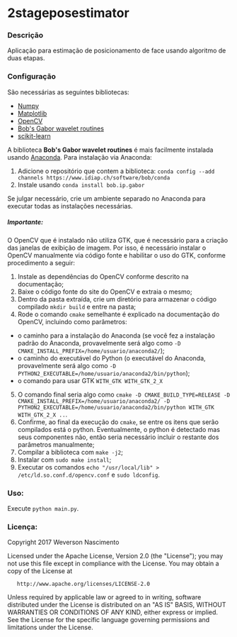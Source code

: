 # 2stageposestimator

### Descrição

Aplicação para estimação de posicionamento de face usando algoritmo de duas etapas.

### Configuração

São necessárias as seguintes bibliotecas:

* [Numpy](http://www.numpy.org/)
* [Matplotlib](http://matplotlib.org/)
* [OpenCV](https://opencv.org/)
* [Bob's Gabor wavelet routines](https://pythonhosted.org/bob.ip.gabor/)
* [scikit-learn](http://scikit-learn.org/)

A biblioteca **Bob's Gabor wavelet routines** é mais facilmente instalada usando [Anaconda](https://www.anaconda.com/). Para instalação via Anaconda:

1. Adicione o repositório que contem a biblioteca: `conda config --add channels https://www.idiap.ch/software/bob/conda`
2. Instale usando `conda install bob.ip.gabor`

Se julgar necessário, crie um ambiente separado no Anaconda para executar todas as instalações necessárias.

##### Importante:

O OpenCV que é instalado não utiliza GTK, que é necessário para a criação das janelas de exibição de imagem. Por isso, é necessário instalar o OpenCV manualmente via código fonte e habilitar o uso do GTK, conforme procedimento a seguir:

1. Instale as dependências do OpenCV conforme descrito na documentação;
2. Baixe o código fonte do site do OpenCV e extraia o mesmo;
3. Dentro da pasta extraída, crie um diretório para armazenar o código compilado `mkdir build` e entre na pasta;
4. Rode o comando `cmake` semelhante é explicado na documentação do OpenCV, incluindo como parâmetros:
- o caminho para a instalação do Anaconda (se você fez a instalação padrão do Anaconda, provavelmente será algo como `-D CMAKE_INSTALL_PREFIX=/home/usuario/anaconda2/`);
- o caminho do executável do Python (o executável do Anaconda, provavelmente será algo como `-D PYTHON2_EXECUTABLE=/home/usuario/anaconda2/bin/python`);
- o comando para usar GTK `WITH_GTK WITH_GTK_2_X`
5. O comando final seria algo como `cmake -D CMAKE_BUILD_TYPE=RELEASE -D CMAKE_INSTALL_PREFIX=/home/usuario/anaconda2/ -D PYTHON2_EXECUTABLE=/home/usuario/anaconda2/bin/python WITH_GTK WITH_GTK_2_X ..`.
6. Confirme, ao final da execução do `cmake`, se entre os itens que serão compilados está o python. Eventualmente, o python é detectado mas seus componentes não, então seria necessário incluir o restante dos parâmetros manualmente;
7. Compilar a biblioteca com `make -j2`;
8. Instalar com `sudo make install`;
9. Executar os comandos `echo "/usr/local/lib" > /etc/ld.so.conf.d/opencv.conf` e `sudo ldconfig`.

### Uso:

Execute `python main.py`.

### Licença:

   Copyright 2017 Weverson Nascimento

   Licensed under the Apache License, Version 2.0 (the "License");
   you may not use this file except in compliance with the License.
   You may obtain a copy of the License at

       http://www.apache.org/licenses/LICENSE-2.0

   Unless required by applicable law or agreed to in writing, software
   distributed under the License is distributed on an "AS IS" BASIS,
   WITHOUT WARRANTIES OR CONDITIONS OF ANY KIND, either express or implied.
   See the License for the specific language governing permissions and
   limitations under the License.
